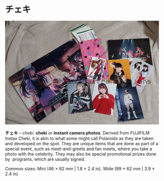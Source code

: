 # チェキ

![](/%E3%83%81%E3%82%A7%E3%82%AD/1ziNiZCr.jpg)

**チェキ** – *cheki*. **cheki** or **instant camera photos**. Derived from FUJIFILM Instax Cheki, it is akin to what some might call Polaroids as they are taken and developed on the spot. They are unique items that are done as part of a special event, such as meet-and-greets and fan meets, where you take a photo with the celebrity. They may also be special promotional prizes done by  programs, which are usually signed.

Common sizes: Mini (46 × 62 mm | 1.8 × 2.4 in). Wide (99 × 62 mm | 3.9 × 2.4 in)

